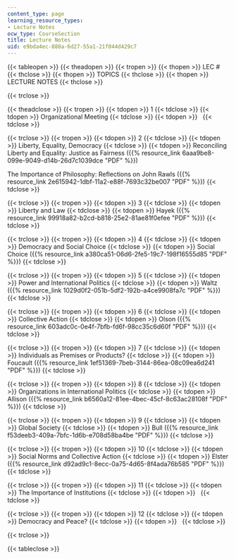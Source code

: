 ```yaml
---
content_type: page
learning_resource_types:
- Lecture Notes
ocw_type: CourseSection
title: Lecture Notes
uid: e9bda4ec-888a-6d27-55a1-21f044d429c7
---
```


{{< tableopen >}}
{{< theadopen >}}
{{< tropen >}}
{{< thopen >}}
LEC # 
{{< thclose >}}
{{< thopen >}}
TOPICS
{{< thclose >}}
{{< thopen >}}
LECTURE NOTES
{{< thclose >}}

{{< trclose >}}

{{< theadclose >}}
{{< tropen >}}
{{< tdopen >}}
1
{{< tdclose >}}
{{< tdopen >}}
Organizational Meeting
{{< tdclose >}}
{{< tdopen >}}
 
{{< tdclose >}}

{{< trclose >}}
{{< tropen >}}
{{< tdopen >}}
2
{{< tdclose >}}
{{< tdopen >}}
Liberty, Equality, Democracy
{{< tdclose >}}
{{< tdopen >}}
Reconciling Liberty and Equality: Justice as Fairness ({{% resource_link 6aaa9be8-099e-9049-d14b-26d7c1039dce "PDF" %}})  
  
The Importance of Philosophy: Reflections on John Rawls ({{% resource_link 2e615942-1dbf-11a2-e88f-7693c32be007 "PDF" %}})
{{< tdclose >}}

{{< trclose >}}
{{< tropen >}}
{{< tdopen >}}
3
{{< tdclose >}}
{{< tdopen >}}
Liberty and Law
{{< tdclose >}}
{{< tdopen >}}
Hayek ({{% resource_link 99918a82-b2cd-b818-25e2-81ae81f0efee "PDF" %}})
{{< tdclose >}}

{{< trclose >}}
{{< tropen >}}
{{< tdopen >}}
4
{{< tdclose >}}
{{< tdopen >}}
Democracy and Social Choice
{{< tdclose >}}
{{< tdopen >}}
Social Choice ({{% resource_link a380ca51-06d6-2fe5-19c7-198f16555d85 "PDF" %}})
{{< tdclose >}}

{{< trclose >}}
{{< tropen >}}
{{< tdopen >}}
5
{{< tdclose >}}
{{< tdopen >}}
Power and International Politics
{{< tdclose >}}
{{< tdopen >}}
Waltz ({{% resource_link 1029d0f2-051b-5df2-192b-a4ce9908fa7c "PDF" %}})
{{< tdclose >}}

{{< trclose >}}
{{< tropen >}}
{{< tdopen >}}
6
{{< tdclose >}}
{{< tdopen >}}
Collective Action
{{< tdclose >}}
{{< tdopen >}}
Olson ({{% resource_link 603adc0c-0e4f-7bfb-fd6f-98cc35c6d60f "PDF" %}})
{{< tdclose >}}

{{< trclose >}}
{{< tropen >}}
{{< tdopen >}}
7
{{< tdclose >}}
{{< tdopen >}}
Individuals as Premises or Products?
{{< tdclose >}}
{{< tdopen >}}
Foucault ({{% resource_link 1ef51369-7beb-3144-86ea-08c09ea6d241 "PDF" %}})
{{< tdclose >}}

{{< trclose >}}
{{< tropen >}}
{{< tdopen >}}
8
{{< tdclose >}}
{{< tdopen >}}
Organizations in International Politics
{{< tdclose >}}
{{< tdopen >}}
Allison ({{% resource_link b6560a12-81ee-4bec-45cf-8c63ac28108f "PDF" %}})
{{< tdclose >}}

{{< trclose >}}
{{< tropen >}}
{{< tdopen >}}
9
{{< tdclose >}}
{{< tdopen >}}
Global Society
{{< tdclose >}}
{{< tdopen >}}
Bull ({{% resource_link f53deeb3-409a-7bfc-1d6b-e708d58ba4be "PDF" %}})
{{< tdclose >}}

{{< trclose >}}
{{< tropen >}}
{{< tdopen >}}
10
{{< tdclose >}}
{{< tdopen >}}
Social Norms and Collective Action
{{< tdclose >}}
{{< tdopen >}}
Elster ({{% resource_link d92ad9c1-8ecc-0a75-4d65-8f4ada76b585 "PDF" %}})
{{< tdclose >}}

{{< trclose >}}
{{< tropen >}}
{{< tdopen >}}
11
{{< tdclose >}}
{{< tdopen >}}
The Importance of Institutions
{{< tdclose >}}
{{< tdopen >}}
 
{{< tdclose >}}

{{< trclose >}}
{{< tropen >}}
{{< tdopen >}}
12
{{< tdclose >}}
{{< tdopen >}}
Democracy and Peace?
{{< tdclose >}}
{{< tdopen >}}
 
{{< tdclose >}}

{{< trclose >}}

{{< tableclose >}}